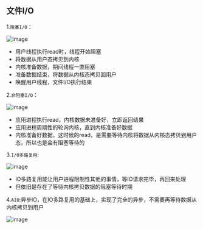 ## 文件I/O

1.`阻塞I/O`：

![image](https://tvax4.sinaimg.cn/large/0085EwgIgy1gtl5kver84j60oj0io3zs02.jpg)

- 用户线程执行read时，线程开始阻塞
- 将数据从用户态拷贝到内核
- 内核准备数据，期间线程一直阻塞
- 准备数据结束，将数据从内核态拷贝回用户
- 唤醒用户线程，文件I/O执行结束

2.`非阻塞I/O`：

![image](https://tva4.sinaimg.cn/large/0085EwgIgy1gtl5oqvs20j60p00n0q6102.jpg)

- 应用进程执行read，内核数据未准备好，立即返回结果
- 应用进程周期性的轮询内核，直到内核准备好数据
- 内核准备好数据，这时候的read，是需要等待内核将数据从内核态拷贝到用户态，所以也是会有阻塞等待的

3.`I/O多路复用`:

![image](https://tva2.sinaimg.cn/large/0085EwgIgy1gtl5z3p54yj60nz0l8aby02.jpg)

- IO多路复用能让用户进程限制性其他的事情，等IO请求完毕，再回来处理
- 但依旧是存在了等待内核拷贝数据的阻塞等待时期

4.`AIO`:异步IO，在IO多路复用的基础上，实现了完全的异步，不需要再等待数据从内核拷贝到用户

![image](https://tva4.sinaimg.cn/large/0085EwgIgy1gtl60bk8jgj60on0mnabl02.jpg)

